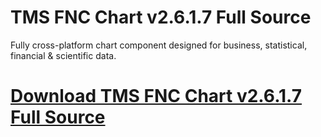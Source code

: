 # TMS FNC Chart v2.6.1.7 Full Source

Fully cross-platform chart component designed for business, statistical, financial & scientific data.

# [Download TMS FNC Chart v2.6.1.7 Full Source](https://developer.team/delphi/34970-tms-fnc-chart-v2618-october-15-2024-full-source.html)
